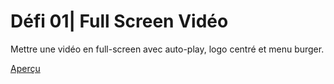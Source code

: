 # Défi 01| Full Screen Vidéo

Mettre une vidéo en full-screen avec auto-play, logo centré et menu burger.

[Aperçu](https://bruxellesformationcepegra.github.io/defi-01_fullscreen_video/)
